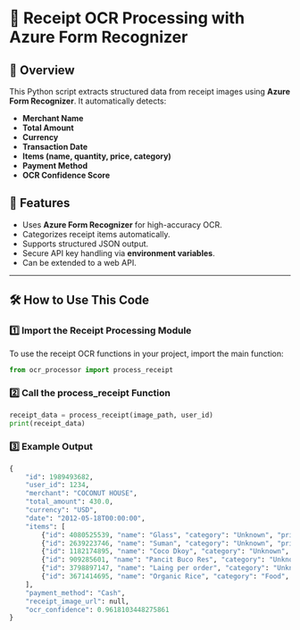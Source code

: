 # 🧾 Receipt OCR Processing with Azure Form Recognizer

## 📌 Overview
This Python script extracts structured data from receipt images using **Azure Form Recognizer**. It automatically detects:
- **Merchant Name**
- **Total Amount**
- **Currency**
- **Transaction Date**
- **Items (name, quantity, price, category)**
- **Payment Method**
- **OCR Confidence Score**

## 🚀 Features
- Uses **Azure Form Recognizer** for high-accuracy OCR.
- Categorizes receipt items automatically.
- Supports structured JSON output.
- Secure API key handling via **environment variables**.
- Can be extended to a web API.

---

## 🛠 How to Use This Code
### **1️⃣ Import the Receipt Processing Module**
To use the receipt OCR functions in your project, import the main function:
```python
from ocr_processor import process_receipt
```
### **2️⃣ Call the process_receipt Function**

```python
receipt_data = process_receipt(image_path, user_id)
print(receipt_data)
```

### **3️⃣ Example Output**

```python
{
    "id": 1989493682,
    "user_id": 1234,
    "merchant": "COCONUT HOUSE",
    "total_amount": 430.0,
    "currency": "USD",
    "date": "2012-05-18T00:00:00",
    "items": [
        {"id": 4080525539, "name": "Glass", "category": "Unknown", "price": 40.0, "quantity": 2},
        {"id": 2639223746, "name": "Suman", "category": "Unknown", "price": 65.0, "quantity": 1},
        {"id": 1182174895, "name": "Coco Dkoy", "category": "Unknown", "price": 85.0, "quantity": 1},
        {"id": 909285601, "name": "Pancit Buco Res", "category": "Unknown", "price": 105.0, "quantity": 1},
        {"id": 3798897147, "name": "Laing per order", "category": "Unknown", "price": 95.0, "quantity": 1},
        {"id": 3671414695, "name": "Organic Rice", "category": "Food", "price": 40.0, "quantity": 2}
    ],
    "payment_method": "Cash",
    "receipt_image_url": null,
    "ocr_confidence": 0.9618103448275861
}
```
